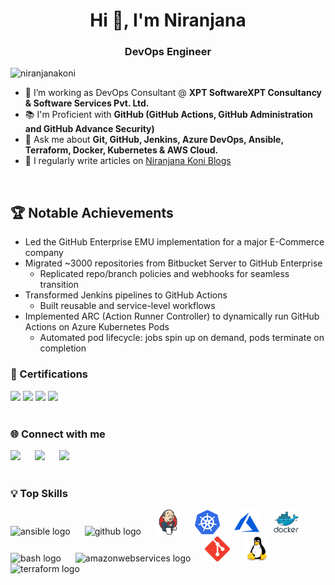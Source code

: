 <!-- <img src="https://raw.githubusercontent.com/BEPb/BEPb/5c63fa170d1cbbb0b1974f05a3dbe6aca3f5b7f3/assets/Bottom_up.svg" width="100%" /> -->
<h1 align="center">Hi 👋, I'm Niranjana</h1>
<h3 align="center">DevOps Engineer</h3>
<p align="left"> <img src="https://komarev.com/ghpvc/?username=niranjanakoni&label=Profile%20views&color=0e75b6&style=flat" alt="niranjanakoni" /> </p>

- 🚀 I’m working as DevOps Consultant @ **XPT SoftwareXPT Consultancy & Software Services Pvt. Ltd.**
- 📚 I'm Proficient with **GitHub (GitHub Actions, GitHub Administration and GitHub Advance Security)**
- 💬 Ask me about **Git, GitHub, Jenkins, Azure DevOps, Ansible, Terraform, Docker, Kubernetes & AWS Cloud.**
- 📝 I regularly write articles on [Niranjana Koni Blogs](https://niranjanakoni.hashnode.dev/)
<br>

## 🏆 Notable Achievements
- Led the GitHub Enterprise EMU implementation for a major E-Commerce company
- Migrated ~3000 repositories from Bitbucket Server to GitHub Enterprise
  - Replicated repo/branch policies and webhooks for seamless transition
- Transformed Jenkins pipelines to GitHub Actions
  - Built reusable and service-level workflows
- Implemented ARC (Action Runner Controller) to dynamically run GitHub Actions on Azure Kubernetes Pods
  - Automated pod lifecycle: jobs spin up on demand, pods terminate on completion

<div>
<h3 align="left">📜 Certifications</h3>
<a herf="https://www.credly.com/badges/f79cd4f3-b2af-4300-ac6f-44cc02c851fb/public_url" target="_blank"><img src="https://images.credly.com/size/150x150/images/024d0122-724d-4c5a-bd83-cfe3c4b7a073/image.png" target="_blank"></a>
<a herf="https://www.credly.com/badges/f9dc7edb-beae-4d75-8282-ec23c0da882b/public_url" target="_blank"><img src="https://images.credly.com/size/150x150/images/34880f37-8ec8-4542-a78a-73ba6647208e/image.png" target="_blank"></a> 
<a herf="https://www.credly.com/badges/cbd0925f-d203-403e-95f7-74d22efc9413/public_url" target="_blank"><img src="https://images.credly.com/size/150x150/images/89efc3e7-842b-4790-b09b-9ea5efc71ec3/image.png" target="_blank"></a> 
<a herf="https://www.credly.com/badges/ad0db514-311a-4e3a-ac88-38833745f418/public_url" target="_blank"><img src="https://images.credly.com/size/150x150/images/c9ed294b-f8ac-48fa-a8c3-96dab1f110f2/image.png" target="_blank"></a> 
</div>
<br>
<div> 
<h3 align="left">🌐 Connect with me</h3>
<a href="https://www.linkedin.com/in/niranjanakoni" target="_blank"><img src="https://img.shields.io/badge/LinkedIn-0077B5?style=for-the-badge&logo=linkedin&logoColor=white" target="_blank"></a> <img width="15" />
<a href="https://github.com/niranjanakoni" target="_blank"><img src="https://img.shields.io/badge/GitHub-100000?style=for-the-badge&logo=github&logoColor=white" target="_blank"></a> <img width="15" />
<a href = "mailto:niranjankoni@gmail.com"><img src="https://img.shields.io/badge/-Gmail-%23333?style=for-the-badge&logo=gmail&logoColor=white" target="_blank"></a>
</div>
<br>
<div>
<h3 align="left">💡 Top Skills</h3>
<p align="left">
<img src="https://cdn.simpleicons.org/ansible/EE0000" height="40" width="40" alt="ansible logo"  /> <img width="15" />
<img src="https://skillicons.dev/icons?i=github" height="40" width="40" alt="github logo"  /> <img width="15" />
<img src="https://raw.githubusercontent.com/teamedwardforever/Readme-Generator/71f25dd8b98329b168142a6b782a107b75eab178/svg/Skills/Devops/jenkins-icon.svg" alt="Jenkins" width="40" height="40"/> <img width="15" />
<img src="https://raw.githubusercontent.com/teamedwardforever/Readme-Generator/71f25dd8b98329b168142a6b782a107b75eab178/svg/Skills/Devops/kubernetes-icon.svg" alt="Kubernetes" width="40" height="40"/> <img width="15" />
<img src="https://raw.githubusercontent.com/teamedwardforever/Readme-Generator/71f25dd8b98329b168142a6b782a107b75eab178/svg/Skills/Devops/microsoft_azure-icon.svg" alt="Microsoft Azure" width="40" height="40"/> <img width="15" />
<img src="https://raw.githubusercontent.com/teamedwardforever/Readme-Generator/71f25dd8b98329b168142a6b782a107b75eab178/svg/Skills/Devops/docker-original-wordmark.svg" alt="Docker" width="40" height="40"/> <img width="15" />
<img src="https://skillicons.dev/icons?i=bash" height="40" width="40" alt="bash logo"  /> <img width="15" />
<img src="https://skillicons.dev/icons?i=aws" height="40" width="40" alt="amazonwebservices logo"  /> <img width="15" />
<img src="https://raw.githubusercontent.com/teamedwardforever/Readme-Generator/71f25dd8b98329b168142a6b782a107b75eab178/svg/Skills/Other/git-scm-icon.svg" alt="Git" width="40" height="40"/> <img width="15" />
<img src="https://raw.githubusercontent.com/teamedwardforever/Readme-Generator/71f25dd8b98329b168142a6b782a107b75eab178/svg/Skills/Other/linux-original.svg" alt="Linux" width="40" height="40"/> <img width="15" />
<img src="https://cdn.jsdelivr.net/gh/devicons/devicon/icons/terraform/terraform-original.svg" height="40" alt="terraform logo"  />
</p>
</div>
<br>

